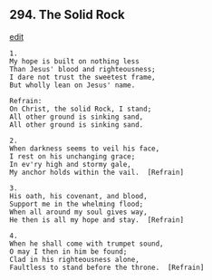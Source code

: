 
## 294.  The Solid Rock
[edit](https://docs.google.com/document/d/1p9AKTU48WmX2VKcAml804g5rxKYtqYSN/edit?mode=html)



    1.
    My hope is built on nothing less
    Than Jesus' blood and righteousness;
    I dare not trust the sweetest frame,
    But wholly lean on Jesus' name.

    Refrain:
    On Christ, the solid Rock, I stand;
    All other ground is sinking sand,
    All other ground is sinking sand.

    2.
    When darkness seems to veil his face,
    I rest on his unchanging grace;
    In ev'ry high and stormy gale,
    My anchor holds within the vail.  [Refrain]

    3.
    His oath, his covenant, and blood,
    Support me in the whelming flood;
    When all around my soul gives way,
    He then is all my hope and stay.  [Refrain]

    4.
    When he shall come with trumpet sound,
    O may I then in him be found;
    Clad in his righteousness alone,
    Faultless to stand before the throne.  [Refrain]

